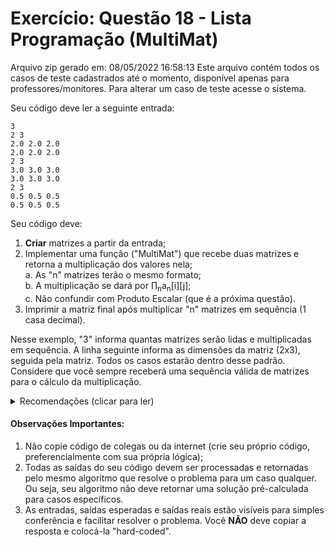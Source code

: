 # Exercício: Questão 18 - Lista Programação (MultiMat)

Arquivo zip gerado em: 08/05/2022 16:58:13 
Este arquivo contém todos os casos de teste cadastrados até o momento, disponível apenas para professores/monitores. 
Para alterar um caso de teste acesse o sistema. 


Seu código deve ler a seguinte entrada:
```
3
2 3
2.0 2.0 2.0
2.0 2.0 2.0
2 3
3.0 3.0 3.0
3.0 3.0 3.0
2 3
0.5 0.5 0.5
0.5 0.5 0.5
```
Seu código deve:
1. **Criar** matrizes a partir da entrada;
2. Implementar uma função ("MultiMat") que recebe duas matrizes e retorna a multiplicação dos valores nela;<br>
&#9;&#9;&#9;a. As "n" matrizes terão o mesmo formato;<br>
&#9;&#9;&#9;b. A multiplicação se dará por &prod;<sub>n</sub>a<sub>n</sub>[i][j];<br>
&#9;&#9;&#9;c. Não confundir com Produto Escalar (que é a próxima questão).
3. Imprimir a matriz final após multiplicar "n" matrizes em sequência (1 casa decimal).

Nesse exemplo, "3" informa quantas matrizes serão lidas e multiplicadas em sequência. A linha seguinte informa as dimensões da matriz (2x3), seguida pela matriz. Todos os casos estarão dentro desse padrão. Considere que você sempre receberá uma sequência válida de matrizes para o cálculo da multiplicação.


<details>
  <summary>Recomendações  (clicar para ler)</summary>
  1. Se decidir alocar memória para as matrizes, lembre-se de liberar essa memória também;
  2. Se você alocar memória dentro de um loop e reutilizar uma mesma variável para novas alocações, lembre-se de liberar essa memória no fim do loop antes de novas alocações também;
</details>


#### Observações Importantes:

1. Não copie código de colegas ou da internet (crie seu próprio código, preferencialmente com sua própria lógica);
2. Todas as saídas do seu código devem ser processadas e retornadas pelo mesmo algoritmo que resolve o problema para um caso qualquer. Ou seja, seu algoritmo não deve retornar uma solução pré-calculada para casos específicos.
3. As entradas, saídas esperadas e saídas reais estão visíveis para simples conferência e facilitar resolver o problema. Você **NÃO** deve copiar a resposta e colocá-la "hard-coded".